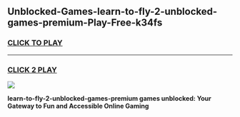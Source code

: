 
## Unblocked-Games-learn-to-fly-2-unblocked-games-premium-Play-Free-k34fs
<h3>
<a href="https://premium76.site?title=learn-to-fly-2-unblocked-games-premium&ref=18A1">CLICK TO PLAY</a></h3>
<hr>

<h3>
<a href="https://premium76.site?title=learn-to-fly-2-unblocked-games-premium&ref=18A1">CLICK 2 PLAY</a>
  
</h3>

<a href="https://premium76.site?title=learn-to-fly-2-unblocked-games-premium&ref=18A1"><img src="https://clearcache.store/games.png"></a>


**learn-to-fly-2-unblocked-games-premium games unblocked: Your Gateway to Fun and Accessible Online Gaming**
